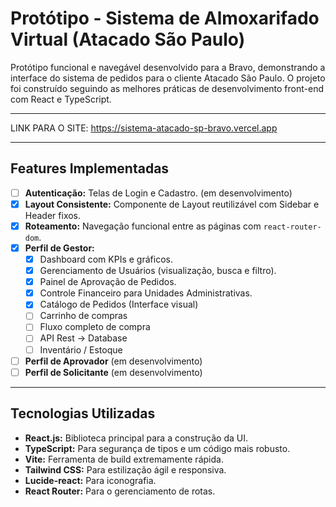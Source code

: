 # Protótipo - Sistema de Almoxarifado Virtual (Atacado São Paulo)

Protótipo funcional e navegável desenvolvido para a Bravo, demonstrando a interface do sistema de pedidos para o cliente Atacado São Paulo. O projeto foi construído seguindo as melhores práticas de desenvolvimento front-end com React e TypeScript.

---

LINK PARA O SITE: https://sistema-atacado-sp-bravo.vercel.app

---

## Features Implementadas

- [ ] **Autenticação:** Telas de Login e Cadastro. (em desenvolvimento)
- [x] **Layout Consistente:** Componente de Layout reutilizável com Sidebar e Header fixos.
- [x] **Roteamento:** Navegação funcional entre as páginas com `react-router-dom`.
- [x] **Perfil de Gestor:**
    - [x] Dashboard com KPIs e gráficos.
    - [x] Gerenciamento de Usuários (visualização, busca e filtro).
    - [x] Painel de Aprovação de Pedidos.
    - [x] Controle Financeiro para Unidades Administrativas.
    - [x] Catálogo de Pedidos (Interface visual)
    - [ ] Carrinho de compras
    - [ ] Fluxo completo de compra
    - [ ] API Rest -> Database
    - [ ] Inventário / Estoque
- [ ] **Perfil de Aprovador** (em desenvolvimento)
- [ ] **Perfil de Solicitante** (em desenvolvimento)

---

## Tecnologias Utilizadas

- **React.js:** Biblioteca principal para a construção da UI.
- **TypeScript:** Para segurança de tipos e um código mais robusto.
- **Vite:** Ferramenta de build extremamente rápida.
- **Tailwind CSS:** Para estilização ágil e responsiva.
- **Lucide-react:** Para iconografia.
- **React Router:** Para o gerenciamento de rotas.

